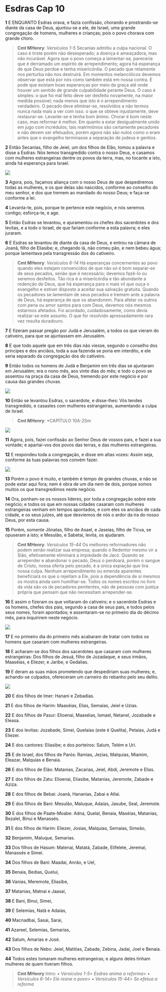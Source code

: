 # Esdras Cap 10

**1** 	E ENQUANTO Esdras orava, e fazia confissão, chorando e prostrando-se diante da casa de Deus, ajuntou-se a ele, de Israel, uma grande congregação de homens, mulheres e crianças; pois o povo chorava com grande choro.

> **Cmt MHenry**: *Versículos 1-5* Secanias admitiu a culpa nacional. O caso é triste porém não desesperado; a doença é ameaçadora, mas não incurável. Agora que o povo começa a lamentar-se, pareceria que é derramado um espírito de arrependimento; agora há esperança de que Deus perdoe e tenha misericórdia. O pecado que retamente nos perturba não nos destruirá. Em momentos melancólicos devemos observar que está por nós como também está em nossa contra. E pode que existam boas esperanças por meio da graça até onde houver um sentido de grande culpabilidade perante Deus. O caso é simples: o que foi mal feito deve ser desfeito novamente, na maior medida possível; nada menos que isto é o arrependimento verdadeiro. O pecado deve eliminar-se, resolvidos a não termos nunca nada mais a ver com isso. o que se obteve injustamente, deve restaurar-se. Levante-se e tenha bom ânimo. Chorar é bom neste caso, mas reformar é melhor. Em quanto a estar desigualmente unido em jugo com incrédulos, tais matrimônios são certamente pecadores e não devem ser efetuados, porém *agora* não são nulos como o eram antes que o evangelho terminasse a separação de judeus e gentios.

**2** 	Então Secanias, filho de Jeiel, um dos filhos de Elão, tomou a palavra e disse a Esdras: Nós temos transgredido contra o nosso Deus, e casamos com mulheres estrangeiras dentre os povos da terra, mas, no tocante a isto, ainda há esperança para Israel.

![](../Images/SweetPublishing/15-10-1.jpg) 

**3** 	Agora, pois, façamos aliança com o nosso Deus de que despediremos todas as mulheres, e os que delas são nascidos, conforme ao conselho do meu senhor, e dos que tremem ao mandado do nosso Deus; e faça-se conforme a lei.

**4** 	Levanta-te, pois, porque te pertence este negócio, e nós seremos contigo; esforça-te, e age.

**5** 	Então Esdras se levantou, e ajuramentou os chefes dos sacerdotes e dos levitas, e a todo o Israel, de que fariam conforme a esta palavra; e eles juraram.

**6** 	E Esdras se levantou de diante da casa de Deus, e entrou na câmara de Joanã, filho de Eliasibe; e, chegando lá, não comeu pão, e nem bebeu água; porque lamentava pela transgressão dos do cativeiro.

> **Cmt MHenry**: *Versículos 6-14* Há esperanças concernentes ao povo quando eles estejam convencidos de que não só é bom separar-se de seus pecados, senão que é necessário; devemos fazê-lo ou seremos desfeitos. Tão rica é a misericórdia e tão abundante a redenção de Deus, que há esperança para o mais vil que ouça o evangelho e estiver disposto a aceitar sua salvação gratuita. Quando os pecadores se lamentam de seus pecados e tremem ante a palavra de Deus, há esperança de que os abandonem. Para afetar os outros com pena ou amor santos para com Deus, devemos nós mesmos estarmos afetados. Foi acordado, cuidadosamente, como devia realizar-se este assunto. O que for resolvido apressadamente rara vez resulta duradouro.

**7** 	E fizeram passar pregão por Judá e Jerusalém, a todos os que vieram do cativeiro, para que se ajuntassem em Jerusalém.

**8** 	E que todo aquele que em três dias não viesse, segundo o conselho dos príncipes e dos anciãos, toda a sua fazenda se poria em interdito, e ele seria separado da congregação dos do cativeiro.

**9** 	Então todos os homens de Judá e Benjamim em três dias se ajuntaram em Jerusalém; era o nono mês, aos vinte dias do mês; e todo o povo se assentou na praça da casa de Deus, tremendo por este negócio e por causa das grandes chuvas.

![](../Images/SweetPublishing/15-10-2.jpg) 

**10** 	Então se levantou Esdras, o sacerdote, e disse-lhes: Vós tendes transgredido, e casastes com mulheres estrangeiras, aumentando a culpa de Israel.

> **Cmt MHenry**: *CAPÍTULO 10A-2Sm

![](../Images/SweetPublishing/15-10-3.jpg) 

**11** 	Agora, pois, fazei confissão ao Senhor Deus de vossos pais, e fazei a sua vontade; e apartai-vos dos povos das terras, e das mulheres estrangeiras.

**12** 	E respondeu toda a congregação, e disse em altas vozes: Assim seja, conforme às tuas palavras nos convém fazer.

![](../Images/SweetPublishing/15-10-4.jpg) 

**13** 	Porém o povo é muito, e também é tempo de grandes chuvas, e não se pode estar aqui fora; nem é obra de um dia nem de dois, porque somos muitos os que transgredimos neste negócio.

**14** 	Ora, ponham-se os nossos líderes, por toda a congregação sobre este negócio; e todos os que em nossas cidades casaram com mulheres estrangeiras venham em tempos apontados, e com eles os anciãos de cada cidade, e os seus juízes, até que desviemos de nós o ardor da ira do nosso Deus, por esta causa.

**15** 	Porém, somente Jônatas, filho de Asael, e Jaseías, filho de Ticva, se opuseram a isto; e Mesulão, e Sabetai, levita, os ajudaram.

> **Cmt MHenry**: *Versículos 15-44* Os melhores reformadores não podem senão realizar sua empresa; quando o Redentor mesmo vir a Sião, efetivamente eliminará a impiedade de Jacó. Quando se arrepender e abandonar o pecado, Deus o perdoará, porém o sangue de Cristo, nossa oferta pelo pecado, é a única expiação que tira nossa culpa. Nenhum arrependimento ou emenda aparentes beneficiará os que o rejeitam a Ele, pois a dependência de si mesmos os mostra ainda sem humilhar-se. Todos os nomes escritos no livro da vida são os de pecadores penitentes, não de pessoas com justiça própria que pensam que não necessitam arrepender-se.

**16** 	E assim o fizeram os que voltaram do cativeiro; e o sacerdote Esdras e os homens, chefes dos pais, segundo a casa de seus pais, e todos pelos seus nomes, foram apontados; e assentaram-se no primeiro dia do décimo mês, para inquirirem neste negócio.

![](../Images/SweetPublishing/15-10-5.jpg) 

**17** 	E no primeiro dia do primeiro mês acabaram de tratar com todos os homens que casaram com mulheres estrangeiras.

**18** 	E acharam-se dos filhos dos sacerdotes que casaram com mulheres estrangeiras: Dos filhos de Jesuá, filho de Jozadaque, e seus irmãos, Maaséias, e Eliezer, e Jaribe, e Gedalias.

**19** 	E deram as suas mãos prometendo que despediriam suas mulheres; e, achando-se culpados, ofereceram um carneiro do rebanho pelo seu delito.

![](../Images/SweetPublishing/15-10-6.jpg) 

**20** 	E dos filhos de Imer: Hanani e Zebadias.

**21** 	E dos filhos de Harim: Maaséias, Elias, Semaías, Jeiel e Uzias.

**22** 	E dos filhos de Pasur: Elioenai, Maaséias, Ismael, Netanel, Jozabade e Eleasa.

**23** 	E dos levitas: Jozabade, Simei, Quelaías (este é Quelita), Petaías, Judá e Eliezer.

**24** 	E dos cantores: Eliasibe; e dos porteiros: Salum, Telém e Uri.

**25** 	E de Israel, dos filhos de Parós: Ramias, Jezias, Malquias, Miamim, Eleazar, Malquias e Benaia.

**26** 	E dos filhos de Elão: Matanias, Zacarias, Jeiel, Abdi, Jeremote e Elias.

**27** 	E dos filhos de Zatu: Elioenai, Eliasibe, Matanias, Jeremote, Zabade e Aziza.

**28** 	E dos filhos de Bebai: Joanã, Hananias, Zabai e Atlai.

**29** 	E dos filhos de Bani: Mesulão, Maluque, Adaías, Jasube, Seal, Jeremote.

**30** 	E dos filhos de Paate-Moabe: Adna, Quelal, Benaia, Maséias, Matanias, Bezalel, Binui e Manassés.

**31** 	E dos filhos de Harim: Eliezer, Josias, Malquias, Semaías, Simeão,

**32** 	Benjamim, Maluque, Semarias.

**33** 	Dos filhos de Hasum: Matenai, Matatá, Zabade, Elifelete, Jeremai, Manassés e Simei.

**34** 	Dos filhos de Bani: Maadai, Anrão, e Uel,

**35** 	Benaia, Bedias, Queluí,

**36** 	Vanias, Meremote, Eliasibe,

**37** 	Matanias, Matnai e Jaasai,

**38** 	E Bani, Binui, Simei,

**39** 	E Selemias, Natã e Adaías,

**40** 	Macnadbai, Sasai, Sarai,

**41** 	Azareel, Selemias, Semarias,

**42** 	Salum, Amarias e José.

**43** 	Dos filhos de Nebo: Jeiel, Matitias, Zabade, Zebina, Jadai, Joel e Benaia.

**44** 	Todos estes tomaram mulheres estrangeiras; e alguns deles tinham mulheres de quem tiveram filhos.


> **Cmt MHenry** Intro: *• Versículos 1-5*> *Esdras anima a reforma*> *• Versículos 6-14*> *Ele reúne o povo*> *• Versículos 15-44*> *Se efetua a reforma*